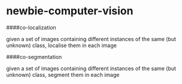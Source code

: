 # newbie-computer-vision

####co-localization

given a set of images containing different instances of the same (but unknown) class, localise them in each image

####co-segmentation

given a set of images containing different instances of the same (but unknown) class, segment them in each image
